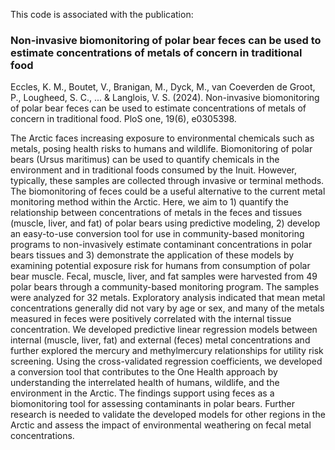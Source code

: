 This code is associated with the publication:

### Non-invasive biomonitoring of polar bear feces can be used to estimate concentrations of metals of concern in traditional food

Eccles, K. M., Boutet, V., Branigan, M., Dyck, M., van Coeverden de Groot, P., Lougheed, S. C., ... & Langlois, V. S. (2024). Non-invasive biomonitoring of polar bear feces can be used to estimate concentrations of metals of concern in traditional food. PloS one, 19(6), e0305398.

The Arctic faces increasing exposure to environmental chemicals such as metals, posing health risks to humans and wildlife. Biomonitoring of polar bears (Ursus maritimus) can be used to quantify chemicals in the environment and in traditional foods consumed by the Inuit. However, typically, these samples are collected through invasive or terminal methods. The biomonitoring of feces could be a useful alternative to the current metal monitoring method within the Arctic. Here, we aim to 1) quantify the relationship between concentrations of metals in the feces and tissues (muscle, liver, and fat) of polar bears using predictive modeling, 2) develop an easy-to-use conversion tool for use in community-based monitoring programs to non-invasively estimate contaminant concentrations in polar bears tissues and 3) demonstrate the application of these models by examining potential exposure risk for humans from consumption of polar bear muscle. Fecal, muscle, liver, and fat samples were harvested from 49 polar bears through a community-based monitoring program. The samples were analyzed for 32 metals. Exploratory analysis indicated that mean metal concentrations generally did not vary by age or sex, and many of the metals measured in feces were positively correlated with the internal tissue concentration. We developed predictive linear regression models between internal (muscle, liver, fat) and external (feces) metal concentrations and further explored the mercury and methylmercury relationships for utility risk screening. Using the cross-validated regression coefficients, we developed a conversion tool that contributes to the One Health approach by understanding the interrelated health of humans, wildlife, and the environment in the Arctic. The findings support using feces as a biomonitoring tool for assessing contaminants in polar bears. Further research is needed to validate the developed models for other regions in the Arctic and assess the impact of environmental weathering on fecal metal concentrations.

